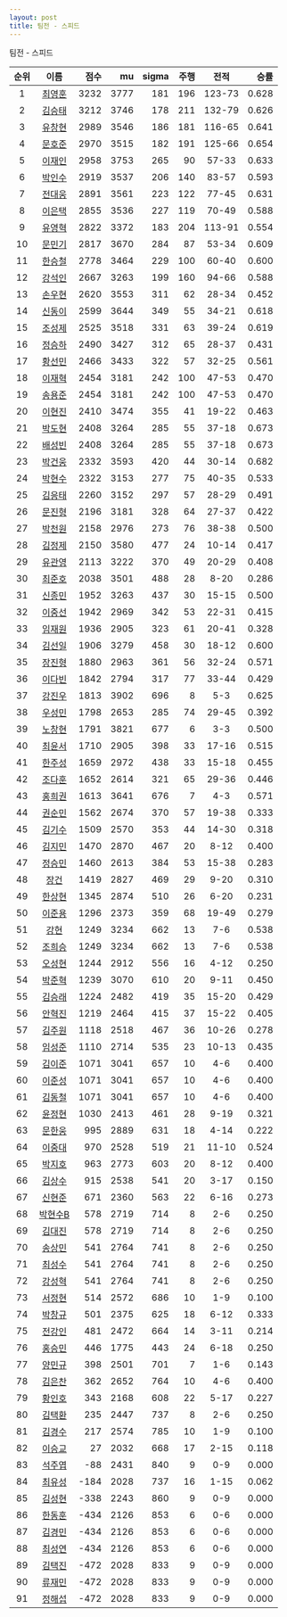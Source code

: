 ```yaml
---
layout: post
title: 팀전 - 스피드
---
```


팀전 - 스피드

| 순위 | 이름 | 점수 | mu | sigma | 주행 | 전적 | 승률 |
|:---:|:---:|---:|---:|---:|---:|:---:|---:|
| 1 | [최영훈](../choiyeonghun) | 3232 | 3777 | 181 | 196 | 123-73 | 0.628 |
| 2 | [김승태](../gimseungtae) | 3212 | 3746 | 178 | 211 | 132-79 | 0.626 |
| 3 | [유창현](../yuchanghyeon) | 2989 | 3546 | 186 | 181 | 116-65 | 0.641 |
| 4 | [문호준](../munhojun) | 2970 | 3515 | 182 | 191 | 125-66 | 0.654 |
| 5 | [이재인](../ijaein) | 2958 | 3753 | 265 | 90 | 57-33 | 0.633 |
| 6 | [박인수](../bakinsu) | 2919 | 3537 | 206 | 140 | 83-57 | 0.593 |
| 7 | [전대웅](../jeondaewoong) | 2891 | 3561 | 223 | 122 | 77-45 | 0.631 |
| 8 | [이은택](../ieuntaek) | 2855 | 3536 | 227 | 119 | 70-49 | 0.588 |
| 9 | [유영혁](../yuyeonghyeok) | 2822 | 3372 | 183 | 204 | 113-91 | 0.554 |
| 10 | [문민기](../munmingi) | 2817 | 3670 | 284 | 87 | 53-34 | 0.609 |
| 11 | [한승철](../hanseungcheol) | 2778 | 3464 | 229 | 100 | 60-40 | 0.600 |
| 12 | [강석인](../gangseokin) | 2667 | 3263 | 199 | 160 | 94-66 | 0.588 |
| 13 | [손우현](../sonuhyeon) | 2620 | 3553 | 311 | 62 | 28-34 | 0.452 |
| 14 | [신동이](../shindongi) | 2599 | 3644 | 349 | 55 | 34-21 | 0.618 |
| 15 | [조성제](../joseongje) | 2525 | 3518 | 331 | 63 | 39-24 | 0.619 |
| 16 | [정승하](../jeongseungha) | 2490 | 3427 | 312 | 65 | 28-37 | 0.431 |
| 17 | [황선민](../hwangseongmin) | 2466 | 3433 | 322 | 57 | 32-25 | 0.561 |
| 18 | [이재혁](../ijaehyeok) | 2454 | 3181 | 242 | 100 | 47-53 | 0.470 |
| 19 | [송용준](../songyongjun) | 2454 | 3181 | 242 | 100 | 47-53 | 0.470 |
| 20 | [이현진](../ihyeonjin) | 2410 | 3474 | 355 | 41 | 19-22 | 0.463 |
| 21 | [박도현](../bakdohyeon) | 2408 | 3264 | 285 | 55 | 37-18 | 0.673 |
| 22 | [배성빈](../baeseongbin) | 2408 | 3264 | 285 | 55 | 37-18 | 0.673 |
| 23 | [박건웅](../bakgeonung) | 2332 | 3593 | 420 | 44 | 30-14 | 0.682 |
| 24 | [박현수](../bakhyeonsu) | 2322 | 3153 | 277 | 75 | 40-35 | 0.533 |
| 25 | [김응태](../gimeungtae) | 2260 | 3152 | 297 | 57 | 28-29 | 0.491 |
| 26 | [문진형](../munjinhyeong) | 2196 | 3181 | 328 | 64 | 27-37 | 0.422 |
| 27 | [박천원](../bakcheonwon) | 2158 | 2976 | 273 | 76 | 38-38 | 0.500 |
| 28 | [김정제](../gimjeongje) | 2150 | 3580 | 477 | 24 | 10-14 | 0.417 |
| 29 | [유관영](../yugwanyeong) | 2113 | 3222 | 370 | 49 | 20-29 | 0.408 |
| 30 | [최준호](../choijunho) | 2038 | 3501 | 488 | 28 | 8-20 | 0.286 |
| 31 | [신종민](../shinjongmin) | 1952 | 3263 | 437 | 30 | 15-15 | 0.500 |
| 32 | [이중선](../ijungseon) | 1942 | 2969 | 342 | 53 | 22-31 | 0.415 |
| 33 | [임재원](../imjaewon) | 1936 | 2905 | 323 | 61 | 20-41 | 0.328 |
| 34 | [김선일](../gimseonil) | 1906 | 3279 | 458 | 30 | 18-12 | 0.600 |
| 35 | [장진형](../jangjinhyeong) | 1880 | 2963 | 361 | 56 | 32-24 | 0.571 |
| 36 | [이다빈](../idabin) | 1842 | 2794 | 317 | 77 | 33-44 | 0.429 |
| 37 | [강진우](../gangjinwu) | 1813 | 3902 | 696 | 8 | 5-3 | 0.625 |
| 38 | [우성민](../useongmin) | 1798 | 2653 | 285 | 74 | 29-45 | 0.392 |
| 39 | [노창현](../nochanghyeon) | 1791 | 3821 | 677 | 6 | 3-3 | 0.500 |
| 40 | [최윤서](../choiyunseo) | 1710 | 2905 | 398 | 33 | 17-16 | 0.515 |
| 41 | [한주성](../hanjuseong) | 1659 | 2972 | 438 | 33 | 15-18 | 0.455 |
| 42 | [조다훈](../jodahun) | 1652 | 2614 | 321 | 65 | 29-36 | 0.446 |
| 43 | [홍희권](../hongheegweon) | 1613 | 3641 | 676 | 7 | 4-3 | 0.571 |
| 44 | [권순민](../gweonsoonmin) | 1562 | 2674 | 370 | 57 | 19-38 | 0.333 |
| 45 | [김기수](../gimgisu) | 1509 | 2570 | 353 | 44 | 14-30 | 0.318 |
| 46 | [김지민](../gimjimin) | 1470 | 2870 | 467 | 20 | 8-12 | 0.400 |
| 47 | [정승민](../jeongseungmin) | 1460 | 2613 | 384 | 53 | 15-38 | 0.283 |
| 48 | [장건](../janggeon) | 1419 | 2827 | 469 | 29 | 9-20 | 0.310 |
| 49 | [한상현](../hansanghyeon) | 1345 | 2874 | 510 | 26 | 6-20 | 0.231 |
| 50 | [이준용](../ijunyong) | 1296 | 2373 | 359 | 68 | 19-49 | 0.279 |
| 51 | [강현](../ganghyeon) | 1249 | 3234 | 662 | 13 | 7-6 | 0.538 |
| 52 | [조희승](../joheeseung) | 1249 | 3234 | 662 | 13 | 7-6 | 0.538 |
| 53 | [오성현](../oseonghyeon) | 1244 | 2912 | 556 | 16 | 4-12 | 0.250 |
| 54 | [박준혁](../bakjunhyeok) | 1239 | 3070 | 610 | 20 | 9-11 | 0.450 |
| 55 | [김승래](../gimseungrae) | 1224 | 2482 | 419 | 35 | 15-20 | 0.429 |
| 56 | [안혁진](../anhyeokjin) | 1219 | 2464 | 415 | 37 | 15-22 | 0.405 |
| 57 | [김주원](../gimjuwon) | 1118 | 2518 | 467 | 36 | 10-26 | 0.278 |
| 58 | [임성준](../imseongjun) | 1110 | 2714 | 535 | 23 | 10-13 | 0.435 |
| 59 | [김이준](../gimijun) | 1071 | 3041 | 657 | 10 | 4-6 | 0.400 |
| 60 | [이준성](../ijunseong) | 1071 | 3041 | 657 | 10 | 4-6 | 0.400 |
| 61 | [김동철](../gimdongcheol) | 1071 | 3041 | 657 | 10 | 4-6 | 0.400 |
| 62 | [윤정현](../yunjeonghyeon) | 1030 | 2413 | 461 | 28 | 9-19 | 0.321 |
| 63 | [문한웅](../munhanung) | 995 | 2889 | 631 | 18 | 4-14 | 0.222 |
| 64 | [이중대](../ijungdae) | 970 | 2528 | 519 | 21 | 11-10 | 0.524 |
| 65 | [박지호](../bakjiho) | 963 | 2773 | 603 | 20 | 8-12 | 0.400 |
| 66 | [김상수](../gimsangsu) | 915 | 2538 | 541 | 20 | 3-17 | 0.150 |
| 67 | [신현준](../shinhyeonjun) | 671 | 2360 | 563 | 22 | 6-16 | 0.273 |
| 68 | [박현수B](../bakhyeonsu-b) | 578 | 2719 | 714 | 8 | 2-6 | 0.250 |
| 69 | [김대진](../gimdaejin) | 578 | 2719 | 714 | 8 | 2-6 | 0.250 |
| 70 | [송상민](../songsangmin) | 541 | 2764 | 741 | 8 | 2-6 | 0.250 |
| 71 | [최성수](../choiseongsu) | 541 | 2764 | 741 | 8 | 2-6 | 0.250 |
| 72 | [강성혁](../gangseonghyeok) | 541 | 2764 | 741 | 8 | 2-6 | 0.250 |
| 73 | [서정현](../seojeonghyeon) | 514 | 2572 | 686 | 10 | 1-9 | 0.100 |
| 74 | [박창규](../bakchanggyu) | 501 | 2375 | 625 | 18 | 6-12 | 0.333 |
| 75 | [전강인](../jeongangin) | 481 | 2472 | 664 | 14 | 3-11 | 0.214 |
| 76 | [홍승민](../hongseungmin) | 446 | 1775 | 443 | 24 | 6-18 | 0.250 |
| 77 | [양민규](../yangmingyu) | 398 | 2501 | 701 | 7 | 1-6 | 0.143 |
| 78 | [김은찬](../gimeunchan) | 362 | 2652 | 764 | 10 | 4-6 | 0.400 |
| 79 | [황인호](../hwanginho) | 343 | 2168 | 608 | 22 | 5-17 | 0.227 |
| 80 | [김택환](../gimtaekhwan) | 235 | 2447 | 737 | 8 | 2-6 | 0.250 |
| 81 | [김경수](../gimgyeongsu) | 217 | 2574 | 785 | 10 | 1-9 | 0.100 |
| 82 | [이승교](../iseunggyo) | 27 | 2032 | 668 | 17 | 2-15 | 0.118 |
| 83 | [석주엽](../seokjuyeob) | -88 | 2431 | 840 | 9 | 0-9 | 0.000 |
| 84 | [최유성](../choiyuseong) | -184 | 2028 | 737 | 16 | 1-15 | 0.062 |
| 85 | [김성현](../gimseonghyeon) | -338 | 2243 | 860 | 9 | 0-9 | 0.000 |
| 86 | [한동훈](../handonghun) | -434 | 2126 | 853 | 6 | 0-6 | 0.000 |
| 87 | [김경민](../gimgyeongmin) | -434 | 2126 | 853 | 6 | 0-6 | 0.000 |
| 88 | [최성연](../choiseongyeon) | -434 | 2126 | 853 | 6 | 0-6 | 0.000 |
| 89 | [김택진](../gimtaekjin) | -472 | 2028 | 833 | 9 | 0-9 | 0.000 |
| 90 | [류재민](../ryujaemin) | -472 | 2028 | 833 | 9 | 0-9 | 0.000 |
| 91 | [정해섭](../jeonghaeseop) | -472 | 2028 | 833 | 9 | 0-9 | 0.000 |
